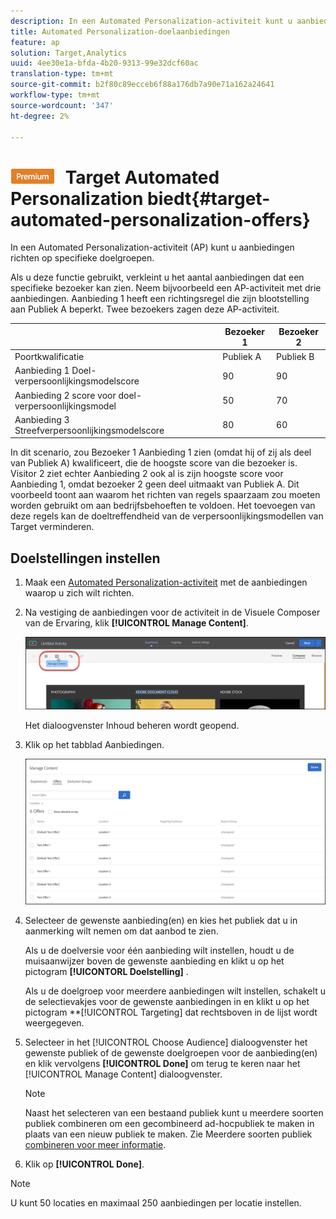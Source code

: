 ```yaml
---
description: In een Automated Personalization-activiteit kunt u aanbiedingen richten op specifieke doelgroepen.
title: Automated Personalization-doelaanbiedingen
feature: ap
solution: Target,Analytics
uuid: 4ee30e1a-bfda-4b20-9313-99e32dcf60ac
translation-type: tm+mt
source-git-commit: b2f80c89ecceb6f88a176db7a90e71a162a24641
workflow-type: tm+mt
source-wordcount: '347'
ht-degree: 2%

---
```



# ![PREMIUM](/help/assets/premium.png) Target Automated Personalization biedt{#target-automated-personalization-offers}

In een Automated Personalization-activiteit (AP) kunt u aanbiedingen richten op specifieke doelgroepen.

Als u deze functie gebruikt, verkleint u het aantal aanbiedingen dat een specifieke bezoeker kan zien. Neem bijvoorbeeld een AP-activiteit met drie aanbiedingen. Aanbieding 1 heeft een richtingsregel die zijn blootstelling aan Publiek A beperkt. Twee bezoekers zagen deze AP-activiteit.

|  | Bezoeker 1 | Bezoeker 2 |
|--- |--- |--- |
| Poortkwalificatie | Publiek A | Publiek B |
| Aanbieding 1 Doel-verpersoonlijkingsmodelscore | 90 | 90 |
| Aanbieding 2 score voor doel-verpersoonlijkingsmodel | 50 | 70 |
| Aanbieding 3 Streefverpersoonlijkingsmodelscore | 80 | 60 |

In dit scenario, zou Bezoeker 1 Aanbieding 1 zien (omdat hij of zij als deel van Publiek A) kwalificeert, die de hoogste score van die bezoeker is. Visitor 2 ziet echter Aanbieding 2 ook al is zijn hoogste score voor Aanbieding 1, omdat bezoeker 2 geen deel uitmaakt van Publiek A. Dit voorbeeld toont aan waarom het richten van regels spaarzaam zou moeten worden gebruikt om aan bedrijfsbehoeften te voldoen. Het toevoegen van deze regels kan de doeltreffendheid van de verpersoonlijkingsmodellen van Target verminderen.

## Doelstellingen instellen

1. Maak een [Automated Personalization-activiteit](/help/c-activities/t-automated-personalization/create-ap-activity.md) met de aanbiedingen waarop u zich wilt richten.
1. Na vestiging de aanbiedingen voor de activiteit in de Visuele Composer van de Ervaring, klik **[!UICONTROL Manage Content]**.

   ![Inhoud beheren](/help/c-activities/t-automated-personalization/assets/manage-content.png)

   Het dialoogvenster Inhoud beheren wordt geopend.

1. Klik op het tabblad Aanbiedingen.

   ![Aanbiedingspagina](/help/c-activities/t-automated-personalization/assets/manage-content-offers.png)

1. Selecteer de gewenste aanbieding(en) en kies het publiek dat u in aanmerking wilt nemen om dat aanbod te zien.

   Als u de doelversie voor één aanbieding wilt instellen, houdt u de muisaanwijzer boven de gewenste aanbieding en klikt u op het pictogram **[!UICONTORL Doelstelling]** .

   Als u de doelgroep voor meerdere aanbiedingen wilt instellen, schakelt u de selectievakjes voor de gewenste aanbiedingen in en klikt u op het pictogram **[!UICONTROL Targeting] dat rechtsboven in de lijst wordt weergegeven.

1. Selecteer in het [!UICONTROL Choose Audience] dialoogvenster het gewenste publiek of de gewenste doelgroepen voor de aanbieding(en) en klik vervolgens **[!UICONTROL Done]** om terug te keren naar het [!UICONTROL Manage Content] dialoogvenster.

   >[!NOTE]
   >
   >Naast het selecteren van een bestaand publiek kunt u meerdere soorten publiek combineren om een gecombineerd ad-hocpubliek te maken in plaats van een nieuw publiek te maken. Zie Meerdere soorten publiek [combineren voor meer informatie](../../c-target/combining-multiple-audiences.md#concept_A7386F1EA4394BD2AB72399C225981E5).

1. Klik op **[!UICONTROL Done]**.

>[!NOTE]
>
>U kunt 50 locaties en maximaal 250 aanbiedingen per locatie instellen.
